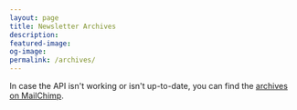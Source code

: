 ```yaml
---
layout: page
title: Newsletter Archives
description:
featured-image:
og-image:
permalink: /archives/
---
```

<script language="javascript" src="http://us12.campaign-archive2.com/generate-js/?u=f7b10fb98bc28907d65a32ec1&fid=1105&show=100" type="text/javascript"></script>

In case the API isn't working or isn't up-to-date, you can find the [archives on MailChimp](http://us12.campaign-archive1.com/home/?u=f7b10fb98bc28907d65a32ec1&id=0fa9f2287a).